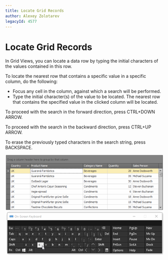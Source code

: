 ```yaml
---
title: Locate Grid Records
author: Alexey Zolotarev
legacyId: 4577
---
```

# Locate Grid Records
In Grid Views, you can locate a data row by typing the initial characters of the values contained in this row.

To locate the nearest row that contains a specific value in a specific column, do the following:
* Focus any cell in the column, against which a search will be performed.
* Type the initial character(s) of the value to be located. The nearest row that contains the specified value in the clicked column will be located.

To proceed with the search in the forward direction, press CTRL+DOWN ARROW.

To proceed with the search in the backward direction, press CTRL+UP ARROW.

To erase the previously typed characters in the search string, press BACKSPACE.

![IncrementalSearch_anim.gif](../../../images/img2847.gif)